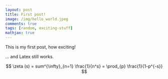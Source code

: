 ```yaml
---
layout: post
title: First post!
image: /img/hello_world.jpeg
comments: true
tags: [random, exciting-stuff]
mathjax: true
---
```


This is my first post, how exciting!

... and Latex still works.

$$ \zeta (s) = sum^{\infty}_{n=1} \frac{1}{n^s} = \prod_{p} \frac{1}{1-p^{-s}} $$

